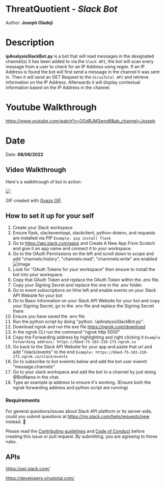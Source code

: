 # ThreatQuotient - *Slack Bot*

Author: **Joseph Oladeji**

# Description

**ipAnalysisSlackBot.py** is a bot that will read messages in the designated channel(s) it has been added to via the `Slack API`,
the bot will scan every message from a user to check for an IP Address using regex. If an IP Address is found the bot will first send
a message in the channel it was sent in. Then it will send an GET Request to the `VirusTotal API` and retrieve information on the IP Address.
Afterwards it will display contextual information based on the IP Address in the channel.

# Youtube Walkthrough 

https://www.youtube.com/watch?v=OOdRJM3wnd8&ab_channel=Joseph

# Date

Date: **08/06/2022** 

## Video Walkthrough

Here's a walkthrough of bot in action:

<img src='https://i.gyazo.com/e54132188f3d78bcdafea839e6b03251.gif'/>

<!-- Replace this with whatever GIF tool you used! -->
GIF created with [Gyazo GIF](https://gyazo.com/en).  

## How to set it up for your self

1. Create your Slack workspace
2. Ensure flask, slackeventsapi, slackclient, python-dotenv, and requests are installed via PIP `Example: pip install flask`
3. Go to https://api.slack.com/apps and Create A New App From Scratch and give it an app name and connect it to your workspace.
4. Go to the OAuth Permissions on the left and scroll down to scope and add "channels:history", "channels:read", "channnels:write" are enabled ![image](https://user-images.githubusercontent.com/73621296/183267702-cb2a4a4d-0fbe-41ca-bd93-d2e91c054aa5.png)
7. Look for "OAuth Tokens for your workspace" then ensure to install the bot into your workspace.
8. Copy that OAuth Token and replace the OAuth Token within the .env file.
6. Copy your Signing Secret and replace the one in the .env folder.
7. Go to event subscriptions on thhe left and enable events on your Slack API Website for your bot
8. Go to Basic Information on your Slack API Website for your bot and copy your Signing Secret, go to the .env file and replace the Signing Secret there
9. Ensure you have saved the .env file
10. Run the python script by doing "python .\ipAnalysisSlackBot.py".
11. Download ngrok and run the exe file https://ngrok.com/download
12. In the ngrok CLI run the command "ngrok http 5000"
13. Copy the Forwarding address by highlighting and right clicking it `Example Forwarding address: https://6bed-75-183-210-173.ngrok.io`
14. Go back to the Slack API Website for your app and paste that url and add "/slack/events" to the end `Example: https://6bed-75-183-210-173.ngrok.io/slack/events`
15. Go to subscribe to bot eveents below and add the bot user evennt "message.channels"
16. Go to your slack workspace and add the bot to a channel by just doing @BotName in the chat.
17. Type an example ip address to ensure it's working. (Ensure both the ngrok forwarding address and python script are running)


### Requirements

For general questions/issues about Slack API platform or its server-side, could you submit questions at https://my.slack.com/help/requests/new instead. :bow:

Please read the [Contributing guidelines](https://github.com/slackapi/python-slack-sdk/blob/main/.github/contributing.md) and [Code of Conduct](https://slackhq.github.io/code-of-conduct) before creating this issue or pull request. By submitting, you are agreeing to those rules.

## APIs

https://api.slack.com/

https://developers.virustotal.com/

